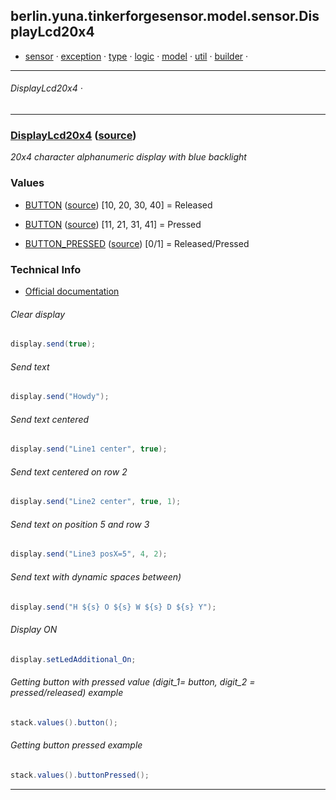 
## berlin.yuna.tinkerforgesensor.model.sensor.DisplayLcd20x4
* [sensor](https://github.com/YunaBraska/tinkerforge-sensor/blob/master/readmeDoc/berlin/yuna/tinkerforgesensor/model/sensor/README.md) · [exception](https://github.com/YunaBraska/tinkerforge-sensor/blob/master/readmeDoc/berlin/yuna/tinkerforgesensor/model/exception/README.md) · [type](https://github.com/YunaBraska/tinkerforge-sensor/blob/master/readmeDoc/berlin/yuna/tinkerforgesensor/model/type/README.md) · [logic](https://github.com/YunaBraska/tinkerforge-sensor/blob/master/readmeDoc/berlin/yuna/tinkerforgesensor/logic/README.md) · [model](https://github.com/YunaBraska/tinkerforge-sensor/blob/master/readmeDoc/berlin/yuna/tinkerforgesensor/model/README.md) · [util](https://github.com/YunaBraska/tinkerforge-sensor/blob/master/readmeDoc/berlin/yuna/tinkerforgesensor/util/README.md) · [builder](https://github.com/YunaBraska/tinkerforge-sensor/blob/master/readmeDoc/berlin/yuna/tinkerforgesensor/model/builder/README.md) · 

---
###### DisplayLcd20x4 · 

---

### [DisplayLcd20x4](https://github.com/YunaBraska/tinkerforge-sensor/blob/master/readmeDoc/berlin/yuna/tinkerforgesensor/model/sensor/DisplayLcd20x4.md) ([source](https://github.com/YunaBraska/tinkerforge-sensor/blob/master/src/main/java/berlin/yuna/tinkerforgesensor/model/sensor/DisplayLcd20x4.java))

 *20x4 character alphanumeric display with blue backlight*

 
### Values

 
 
* [BUTTON](https://github.com/YunaBraska/tinkerforge-sensor/blob/master/readmeDoc/berlin/yuna/tinkerforgesensor/model/type/ValueType.md) ([source](https://github.com/YunaBraska/tinkerforge-sensor/blob/master/src/main/java/berlin/yuna/tinkerforgesensor/model/type/ValueType.java)) [10, 20, 30, 40] = Released
 
* [BUTTON](https://github.com/YunaBraska/tinkerforge-sensor/blob/master/readmeDoc/berlin/yuna/tinkerforgesensor/model/type/ValueType.md) ([source](https://github.com/YunaBraska/tinkerforge-sensor/blob/master/src/main/java/berlin/yuna/tinkerforgesensor/model/type/ValueType.java)) [11, 21, 31, 41] = Pressed
 
* [BUTTON_PRESSED](https://github.com/YunaBraska/tinkerforge-sensor/blob/master/readmeDoc/berlin/yuna/tinkerforgesensor/model/type/ValueType.md) ([source](https://github.com/YunaBraska/tinkerforge-sensor/blob/master/src/main/java/berlin/yuna/tinkerforgesensor/model/type/ValueType.java)) [0/1] = Released/Pressed
 
 
### Technical Info

 
 
* [Official documentation](href=)
 
 
###### Clear display

 ```java
display.send(true);
```

 
###### Send text

 ```java
display.send("Howdy");
```

 
###### Send text centered

 ```java
display.send("Line1 center", true);
```

 
###### Send text centered on row 2

 ```java
display.send("Line2 center", true, 1);
```

 
###### Send text on position 5 and row 3

 ```java
display.send("Line3 posX=5", 4, 2);
```

 
###### Send text with dynamic spaces between)

 ```java
display.send("H ${s} O ${s} W ${s} D ${s} Y");
```

 
###### Display ON

 ```java
display.setLedAdditional_On;
```

 
###### Getting button with pressed value (digit_1= button, digit_2 = pressed/released) example

 ```java
stack.values().button();
```

 
###### Getting button pressed example

 ```java
stack.values().buttonPressed();
```

--- 

